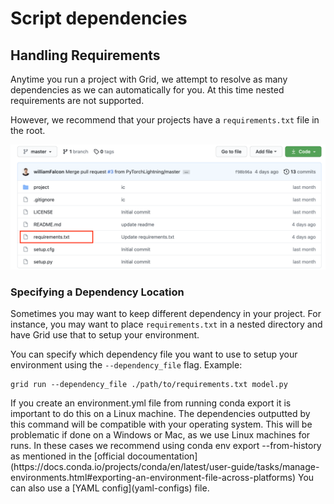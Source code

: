# Script dependencies

## Handling Requirements

Anytime you run a project with Grid, we attempt to resolve as many dependencies as we can automatically for you. At this time nested requirements are not supported.

However, we recommend that your projects have a `requirements.txt` file in the root.

![](/images/runs/requirements.png)

### Specifying a Dependency Location

Sometimes you may want to keep different dependency in your project. For instance, you may want to place `requirements.txt` in a nested directory and have Grid use that to setup your environment.

You can specify which dependency file you want to use to setup your environment using the `--dependency_file` flag. Example:

```text
grid run --dependency_file ./path/to/requirements.txt model.py
```

<Note>
  If you create an environment.yml file from running conda export it is important to do this on a Linux machine. The dependencies outputted by this command will be compatible with your operating system. This will be problematic if done on a Windows or Mac, as we use Linux machines for runs. In these cases we recommend using conda env export --from-history as mentioned in the [official docoumentation](https://docs.conda.io/projects/conda/en/latest/user-guide/tasks/manage-environments.html#exporting-an-environment-file-across-platforms)
</Note>
You can also use a [YAML config](yaml-configs) file.
